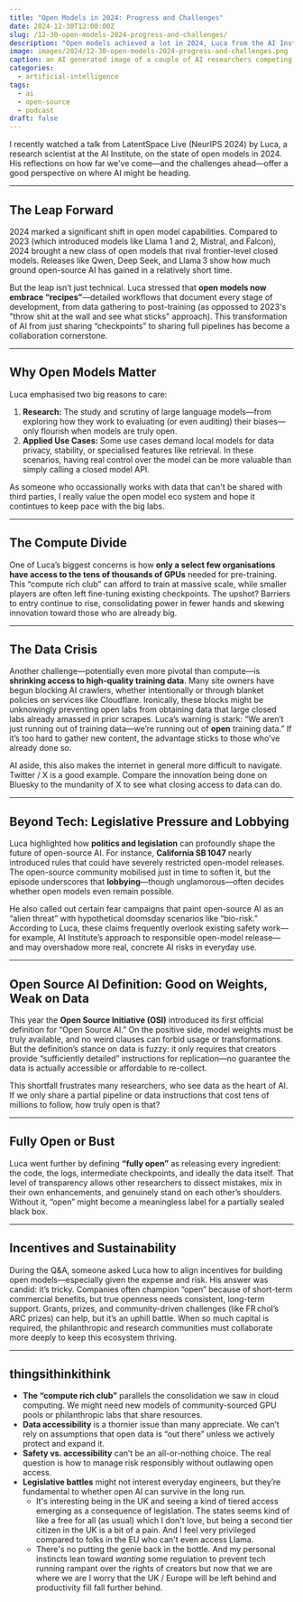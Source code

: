 ```yaml
---
title: "Open Models in 2024: Progress and Challenges"
date: 2024-12-30T12:00:00Z
slug: /12-30-open-models-2024-progress-and-challenges/
description: "Open models achieved a lot in 2024, Luca from the AI Institute gives a good overview."
image: images/2024/12-30-open-models-2024-progress-and-challenges.png
caption: an AI generated image of a couple of AI researchers competing with server farms
categories:
  - artificial-intelligence
tags:
  - ai
  - open-source
  - podcast
draft: false
---
```


I recently watched a talk from LatentSpace Live (NeurIPS 2024) by Luca, a research scientist at the AI Institute, on the state of open models in 2024. His reflections on how far we've come—and the challenges ahead—offer a good perspective on where AI might be heading. 

---

## The Leap Forward

2024 marked a significant shift in open model capabilities. Compared to 2023 (which introduced models like Llama 1 and 2, Mistral, and Falcon), 2024 brought a new class of open models that rival frontier-level closed models. Releases like Qwen, Deep Seek, and Llama 3 show how much ground open-source AI has gained in a relatively short time.

But the leap isn’t just technical. Luca stressed that **open models now embrace “recipes”**—detailed workflows that document every stage of development, from data gathering to post-training (as oppossed to 2023's "throw shit at the wall and see what sticks" approach). This transformation of AI from just sharing “checkpoints” to sharing full pipelines has become a collaboration cornerstone.

---

## Why Open Models Matter

Luca emphasised two big reasons to care:  
1. **Research:** The study and scrutiny of large language models—from exploring how they work to evaluating (or even auditing) their biases—only flourish when models are truly open.  
2. **Applied Use Cases:** Some use cases demand local models for data privacy, stability, or specialised features like retrieval. In these scenarios, having real control over the model can be more valuable than simply calling a closed model API.

As someone who occassionally works with data that can't be shared with third parties, I really value the open model eco system and hope it contintues to keep pace with the big labs. 

---

## The Compute Divide

One of Luca’s biggest concerns is how **only a select few organisations have access to the tens of thousands of GPUs** needed for pre-training. This “compute rich club” can afford to train at massive scale, while smaller players are often left fine-tuning existing checkpoints. The upshot? Barriers to entry continue to rise, consolidating power in fewer hands and skewing innovation toward those who are already big.

---

## The Data Crisis

Another challenge—potentially even more pivotal than compute—is **shrinking access to high-quality training data**. Many site owners have begun blocking AI crawlers, whether intentionally or through blanket policies on services like Cloudflare. Ironically, these blocks might be unknowingly preventing open labs from obtaining data that large closed labs already amassed in prior scrapes. Luca’s warning is stark: “We aren’t just running out of training data—we’re running out of **open** training data.” If it’s too hard to gather new content, the advantage sticks to those who’ve already done so.

AI aside, this also makes the internet in general more difficult to navigate. Twitter / X is a good example.  Compare the innovation being done on Bluesky to the mundanity of X to see what closing access to data can do. 

---

## Beyond Tech: Legislative Pressure and Lobbying

Luca highlighted how **politics and legislation** can profoundly shape the future of open-source AI. For instance, **California SB 1047** nearly introduced rules that could have severely restricted open-model releases. The open-source community mobilised just in time to soften it, but the episode underscores that **lobbying**—though unglamorous—often decides whether open models even remain possible.

He also called out certain fear campaigns that paint open-source AI as an “alien threat” with hypothetical doomsday scenarios like “bio-risk.” According to Luca, these claims frequently overlook existing safety work—for example, AI Institute’s approach to responsible open-model release—and may overshadow more real, concrete AI risks in everyday use.

---

## Open Source AI Definition: Good on Weights, Weak on Data

This year the **Open Source Initiative (OSI)** introduced its first official definition for “Open Source AI.” On the positive side, model weights must be truly available, and no weird clauses can forbid usage or transformations. But the definition’s stance on data is fuzzy: it only requires that creators provide “sufficiently detailed” instructions for replication—no guarantee the data is actually accessible or affordable to re-collect.

This shortfall frustrates many researchers, who see data as the heart of AI. If we only share a partial pipeline or data instructions that cost tens of millions to follow, how truly open is that?

---

## Fully Open or Bust

Luca went further by defining **“fully open”** as releasing every ingredient: the code, the logs, intermediate checkpoints, and ideally the data itself. That level of transparency allows other researchers to dissect mistakes, mix in their own enhancements, and genuinely stand on each other’s shoulders. Without it, “open” might become a meaningless label for a partially sealed black box.

---

## Incentives and Sustainability

During the Q&A, someone asked Luca how to align incentives for building open models—especially given the expense and risk. His answer was candid: it’s tricky. Companies often champion “open” because of short-term commercial benefits, but true openness needs consistent, long-term support. Grants, prizes, and community-driven challenges (like FR chol’s ARC prizes) can help, but it’s an uphill battle. When so much capital is required, the philanthropic and research communities must collaborate more deeply to keep this ecosystem thriving.

---

## thingsithinkithink

- **The “compute rich club”** parallels the consolidation we saw in cloud computing. We might need new models of community-sourced GPU pools or philanthropic labs that share resources.  
- **Data accessibility** is a thornier issue than many appreciate. We can’t rely on assumptions that open data is “out there” unless we actively protect and expand it. 
- **Safety vs. accessibility** can’t be an all-or-nothing choice. The real question is how to manage risk responsibly without outlawing open access.  
- **Legislative battles** might not interest everyday engineers, but they’re fundamental to whether open AI can survive in the long run.
  - It's interesting being in the UK and seeing a kind of tiered access emerging as a consequence of legislation.   The states seems kind of like a free for all (as usual) which I don't love, but being a second tier citizen in the UK is a bit of a pain.   And I feel very privileged compared to folks in the EU who can't even access Llama. 
  - There's no putting the genie back in the bottle. And my personal instincts lean toward *wanting* some regulation to prevent tech running rampant over the rights of creators but now that we are where we are I worry that the UK / Europe will be left behind and productivity fill fall further behind.  


